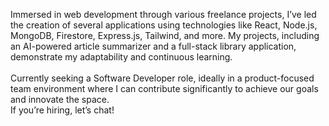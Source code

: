 Immersed in web development through various freelance projects, I’ve led the creation of several applications using technologies like React, Node.js, MongoDB, Firestore, Express.js, Tailwind, and more. My projects, including an AI-powered article summarizer and a full-stack library application, demonstrate my adaptability and continuous learning. <br/>
 <br/>
Currently seeking a Software Developer role, ideally in a product-focused team environment where I can contribute significantly to achieve our goals and innovate the space. <br/>
If you’re hiring, let’s chat! 

